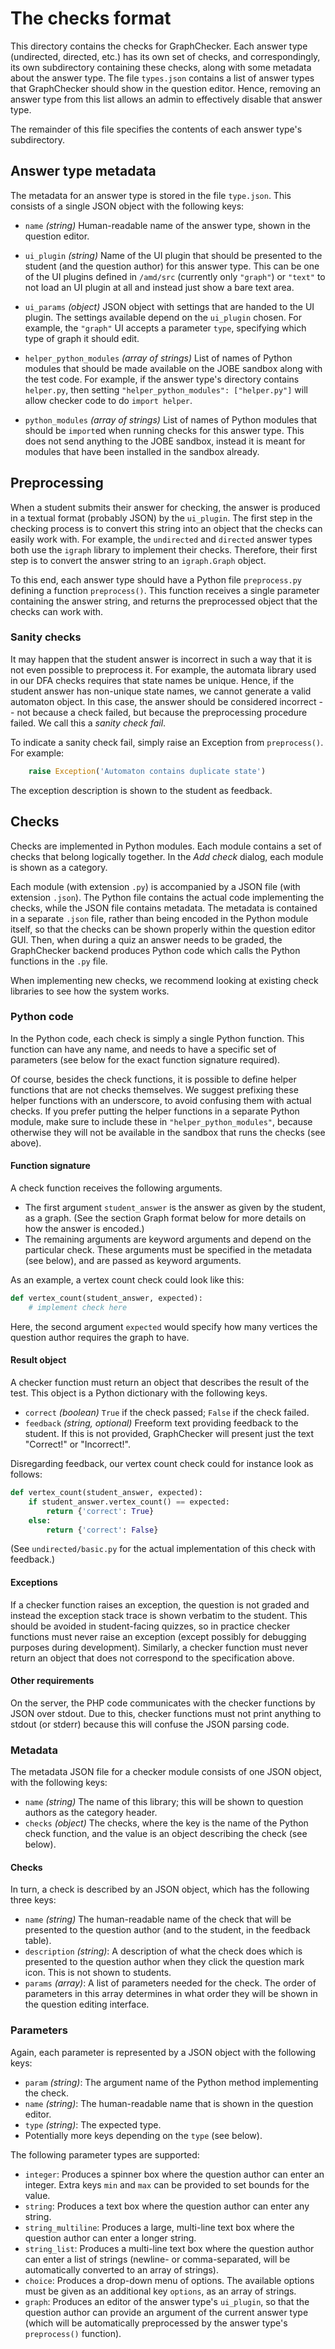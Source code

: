 # The checks format

This directory contains the checks for GraphChecker. Each answer type (undirected, directed, etc.) has its own set of checks, and correspondingly, its own subdirectory containing these checks, along with some metadata about the answer type. The file `types.json` contains a list of answer types that GraphChecker should show in the question editor. Hence, removing an answer type from this list allows an admin to effectively disable that answer type.

The remainder of this file specifies the contents of each answer type's subdirectory.


## Answer type metadata

The metadata for an answer type is stored in the file `type.json`. This consists of a single JSON object with the following keys:

* `name` *(string)* Human-readable name of the answer type, shown in the question editor.

* `ui_plugin` *(string)* Name of the UI plugin that should be presented to the student (and the question author) for this answer type. This can be one of the UI plugins defined in `/amd/src` (currently only `"graph"`) or `"text"` to not load an UI plugin at all and instead just show a bare text area.

* `ui_params` *(object)* JSON object with settings that are handed to the UI plugin. The settings available depend on the `ui_plugin` chosen. For example, the `"graph"` UI accepts a parameter `type`, specifying which type of graph it should edit.

* `helper_python_modules` *(array of strings)* List of names of Python modules that should be made available on the JOBE sandbox along with the test code. For example, if the answer type's directory contains `helper.py`, then setting `"helper_python_modules": ["helper.py"]` will allow checker code to do `import helper`.

* `python_modules` *(array of strings)* List of names of Python modules that should be `import`ed when running checks for this answer type. This does not send anything to the JOBE sandbox, instead it is meant for modules that have been installed in the sandbox already.


## Preprocessing

When a student submits their answer for checking, the answer is produced in a textual format (probably JSON) by the `ui_plugin`. The first step in the checking process is to convert this string into an object that the checks can easily work with. For example, the `undirected` and `directed` answer types both use the `igraph` library to implement their checks. Therefore, their first step is to convert the answer string to an `igraph.Graph` object.

To this end, each answer type should have a Python file `preprocess.py` defining a function `preprocess()`. This function receives a single parameter containing the answer string, and returns the preprocessed object that the checks can work with.


### Sanity checks

It may happen that the student answer is incorrect in such a way that it is not even possible to preprocess it. For example, the automata library used in our DFA checks requires that state names be unique. Hence, if the student answer has non-unique state names, we cannot generate a valid automaton object. In this case, the answer should be considered incorrect -- not because a check failed, but because the preprocessing procedure failed. We call this a _sanity check fail_.

To indicate a sanity check fail, simply raise an Exception from `preprocess()`. For example:

```python
    raise Exception('Automaton contains duplicate state')
```

The exception description is shown to the student as feedback.


## Checks

Checks are implemented in Python modules. Each module contains a set of checks that belong logically together. In the *Add check* dialog, each module is shown as a category.

Each module (with extension `.py`) is accompanied by a JSON file (with extension `.json`). The Python file contains the actual code implementing the checks, while the JSON file contains metadata. The metadata is contained in a separate `.json` file, rather than being encoded in the Python module itself, so that the checks can be shown properly within the question editor GUI. Then, when during a quiz an answer needs to be graded, the GraphChecker backend produces Python code which calls the Python functions in the `.py` file.

When implementing new checks, we recommend looking at existing check libraries to see how the system works.


### Python code

In the Python code, each check is simply a single Python function. This function can have any name, and needs to have a specific set of parameters (see below for the exact function signature required).

Of course, besides the check functions, it is possible to define helper functions that are not checks themselves. We suggest prefixing these helper functions with an underscore, to avoid confusing them with actual checks. If you prefer putting the helper functions in a separate Python module, make sure to include these in `"helper_python_modules"`, because otherwise they will not be available in the sandbox that runs the checks (see above).


#### Function signature

A check function receives the following arguments.

* The first argument `student_answer` is the answer as given by the student, as a graph. (See the section Graph format below for more details on how the answer is encoded.)
* The remaining arguments are keyword arguments and depend on the particular check. These arguments must be specified in the metadata (see below), and are passed as keyword arguments.

As an example, a vertex count check could look like this:

```python
def vertex_count(student_answer, expected):
    # implement check here
```

Here, the second argument `expected` would specify how many vertices the question author requires the graph to have.


#### Result object

A checker function must return an object that describes the result of the test. This object is a Python dictionary with the following keys.

* `correct` *(boolean)* `True` if the check passed; `False` if the check failed.
* `feedback` *(string, optional)* Freeform text providing feedback to the student. If this is not provided, GraphChecker will present just the text "Correct!" or "Incorrect!".

Disregarding feedback, our vertex count check could for instance look as follows:

```python
def vertex_count(student_answer, expected):
    if student_answer.vertex_count() == expected:
        return {'correct': True}
    else:
        return {'correct': False}
```

(See `undirected/basic.py` for the actual implementation of this check with feedback.)


#### Exceptions

If a checker function raises an exception, the question is not graded and instead the exception stack trace is shown verbatim to the student. This should be avoided in student-facing quizzes, so in practice checker functions must never raise an exception (except possibly for debugging purposes during development). Similarly, a checker function must never return an object that does not correspond to the specification above.


#### Other requirements

On the server, the PHP code communicates with the checker functions by JSON over stdout. Due to this, checker functions must not print anything to stdout (or stderr) because this will confuse the JSON parsing code.


### Metadata

The metadata JSON file for a checker module consists of one JSON object, with the following keys:

* `name` *(string)* The name of this library; this will be shown to question authors as the category header.
* `checks` *(object)* The checks, where the key is the name of the Python check function, and the value is an object describing the check (see below).


#### Checks

In turn, a check is described by an JSON object, which has the following three keys:

* `name` *(string)* The human-readable name of the check that will be presented to the question author (and to the student, in the feedback table).
* `description` *(string)*: A description of what the check does which is presented to the question author when they click the question mark icon. This is not shown to students.
* `params` *(array)*: A list of parameters needed for the check. The order of parameters in this array determines in what order they will be shown in the question editing interface.


### Parameters

Again, each parameter is represented by a JSON object with the following keys:

* `param` *(string)*: The argument name of the Python method implementing the check.
* `name` *(string)*: The human-readable name that is shown in the question editor.
* `type` *(string)*: The expected type.
* Potentially more keys depending on the `type` (see below).

The following parameter types are supported:

* `integer`: Produces a spinner box where the question author can enter an integer. Extra keys `min` and `max` can be provided to set bounds for the value.
* `string`: Produces a text box where the question author can enter any string.
* `string_multiline`: Produces a large, multi-line text box where the question author can enter a longer string.
* `string_list`: Produces a multi-line text box where the question author can enter a list of strings (newline- or comma-separated, will be automatically converted to an array of strings).
* `choice`: Produces a drop-down menu of options. The available options must be given as an additional key `options`, as an array of strings.
* `graph`: Produces an editor of the answer type's `ui_plugin`, so that the question author can provide an argument of the current answer type (which will be automatically preprocessed by the answer type's `preprocess()` function).

